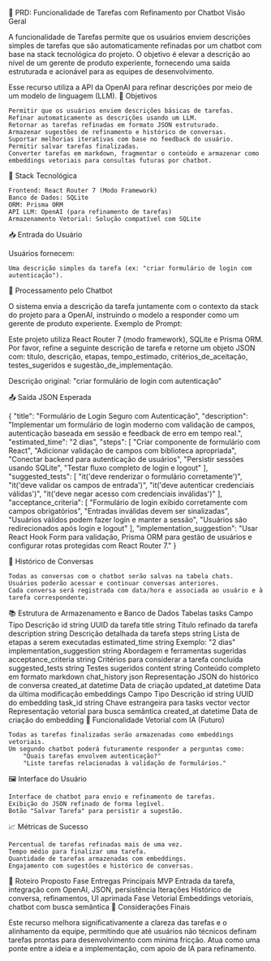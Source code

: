 📌 PRD: Funcionalidade de Tarefas com Refinamento por Chatbot
Visão Geral

A funcionalidade de Tarefas permite que os usuários enviem descrições simples de tarefas que são automaticamente refinadas por um chatbot com base na stack tecnológica do projeto. O objetivo é elevar a descrição ao nível de um gerente de produto experiente, fornecendo uma saída estruturada e acionável para as equipes de desenvolvimento.

Esse recurso utiliza a API da OpenAI para refinar descrições por meio de um modelo de linguagem (LLM).
🎯 Objetivos

    Permitir que os usuários enviem descrições básicas de tarefas.
    Refinar automaticamente as descrições usando um LLM.
    Retornar as tarefas refinadas em formato JSON estruturado.
    Armazenar sugestões de refinamento e histórico de conversas.
    Suportar melhorias iterativas com base no feedback do usuário.
    Permitir salvar tarefas finalizadas.
    Converter tarefas em markdown, fragmentar o conteúdo e armazenar como embeddings vetoriais para consultas futuras por chatbot.

🧱 Stack Tecnológica

    Frontend: React Router 7 (Modo Framework)
    Banco de Dados: SQLite
    ORM: Prisma ORM
    API LLM: OpenAI (para refinamento de tarefas)
    Armazenamento Vetorial: Solução compatível com SQLite

📥 Entrada do Usuário

Usuários fornecem:

    Uma descrição simples da tarefa (ex: "criar formulário de login com autenticação").

🤖 Processamento pelo Chatbot

O sistema envia a descrição da tarefa juntamente com o contexto da stack do projeto para a OpenAI, instruindo o modelo a responder como um gerente de produto experiente.
Exemplo de Prompt:

Este projeto utiliza React Router 7 (modo framework), SQLite e Prisma ORM.
Por favor, refine a seguinte descrição de tarefa e retorne um objeto JSON com:
título, descrição, etapas, tempo_estimado, critérios_de_aceitação, testes_sugeridos e sugestão_de_implementação.

Descrição original: "criar formulário de login com autenticação"

📤 Saída JSON Esperada

{
  "title": "Formulário de Login Seguro com Autenticação",
  "description": "Implementar um formulário de login moderno com validação de campos, autenticação baseada em sessão e feedback de erro em tempo real.",
  "estimated_time": "2 dias",
  "steps": [
    "Criar componente de formulário com React",
    "Adicionar validação de campos com biblioteca apropriada",
    "Conectar backend para autenticação de usuários",
    "Persistir sessões usando SQLite",
    "Testar fluxo completo de login e logout"
  ],
  "suggested_tests": [
    "it('deve renderizar o formulário corretamente')",
    "it('deve validar os campos de entrada')",
    "it('deve autenticar credenciais válidas')",
    "it('deve negar acesso com credenciais inválidas')"
  ],
  "acceptance_criteria": [
    "Formulário de login exibido corretamente com campos obrigatórios",
    "Entradas inválidas devem ser sinalizadas",
    "Usuários válidos podem fazer login e manter a sessão",
    "Usuários são redirecionados após login e logout"
  ],
  "implementation_suggestion": "Usar React Hook Form para validação, Prisma ORM para gestão de usuários e configurar rotas protegidas com React Router 7."
}

💬 Histórico de Conversas

    Todas as conversas com o chatbot serão salvas na tabela chats.
    Usuários poderão acessar e continuar conversas anteriores.
    Cada conversa será registrada com data/hora e associada ao usuário e à tarefa correspondente.

📚 Estrutura de Armazenamento e Banco de Dados
Tabelas
tasks
Campo 	Tipo 	Descrição
id 	string 	UUID da tarefa
title 	string 	Título refinado da tarefa
description 	string 	Descrição detalhada da tarefa
steps 	string 	Lista de etapas a serem executadas
estimated_time 	string 	Exemplo: "2 dias"
implementation_suggestion 	string 	Abordagem e ferramentas sugeridas
acceptance_criteria 	string 	Critérios para considerar a tarefa concluída
suggested_tests 	string 	Testes sugeridos
content 	string 	Conteúdo completo em formato markdown
chat_history 	json 	Representação JSON do histórico de conversa
created_at 	datetime 	Data de criação
updated_at 	datetime 	Data da última modificação
embeddings
Campo 	Tipo 	Descrição
id 	string 	UUID do embedding
task_id 	string 	Chave estrangeira para tasks
vector 	vector 	Representação vetorial para busca semântica
created_at 	datetime 	Data de criação do embedding
🧠 Funcionalidade Vetorial com IA (Futuro)

    Todas as tarefas finalizadas serão armazenadas como embeddings vetoriais.
    Um segundo chatbot poderá futuramente responder a perguntas como:
        "Quais tarefas envolvem autenticação?"
        "Liste tarefas relacionadas à validação de formulários."

🖼️ Interface do Usuário

    Interface de chatbot para envio e refinamento de tarefas.
    Exibição do JSON refinado de forma legível.
    Botão "Salvar Tarefa" para persistir a sugestão.

📈 Métricas de Sucesso

    Percentual de tarefas refinadas mais de uma vez.
    Tempo médio para finalizar uma tarefa.
    Quantidade de tarefas armazenadas com embeddings.
    Engajamento com sugestões e histórico de conversas.

📅 Roteiro Proposto
Fase 	Entregas Principais
MVP 	Entrada da tarefa, integração com OpenAI, JSON, persistência
Iterações 	Histórico de conversa, refinamentos, UI aprimada
Fase Vetorial 	Embeddings vetoriais, chatbot com busca semântica
📝 Considerações Finais

Este recurso melhora significativamente a clareza das tarefas e o alinhamento da equipe, permitindo que até usuários não técnicos definam tarefas prontas para desenvolvimento com mínima fricção. Atua como uma ponte entre a ideia e a implementação, com apoio de IA para refinamento.
